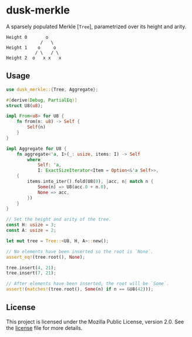 # dusk-merkle

A sparsely populated Merkle [`Tree`], parametrized over its height and arity.
```text
Height 0       o
             /   \
Height 1    o     o 
           / \   / \
Height 2  o   x x   x 
```

## Usage
```rust
use dusk_merkle::{Tree, Aggregate};

#[derive(Debug, PartialEq)]
struct U8(u8);

impl From<u8> for U8 {
    fn from(n: u8) -> Self {
        Self(n)
    }
}

impl Aggregate for U8 {
    fn aggregate<'a, I>(_: usize, items: I) -> Self
        where
            Self: 'a,
            I: ExactSizeIterator<Item = Option<&'a Self>>,
    {
        items.into_iter().fold(U8(0), |acc, n| match n {
            Some(n) => U8(acc.0 + n.0),
            None => acc,
        })
    }
}

// Set the height and arity of the tree. 
const H: usize = 3;
const A: usize = 2;

let mut tree = Tree::<U8, H, A>::new();

// No elements have been inserted so the root is `None`.
assert_eq!(tree.root(), None);

tree.insert(4, 21);
tree.insert(7, 21);

// After elements have been inserted, the root will be `Some`.
assert!(matches!(tree.root(), Some(n) if n == &U8(42)));
```

## License

This project is licensed under the Mozilla Public License, version 2.0. See the
[license](./LICENSE) file for more details.
